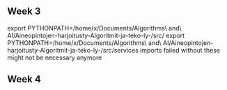 ## Week 3 

export PYTHONPATH=/home/x/Documents/Algorithms\ and\ AI/Aineopintojen-harjoitusty-Algoritmit-ja-teko-ly-/src/
export PYTHONPATH=/home/x/Documents/Algorithms\ and\ AI/Aineopintojen-harjoitusty-Algoritmit-ja-teko-ly-/src/services
imports failed without these 
might not be necessary anymore

## Week 4 


